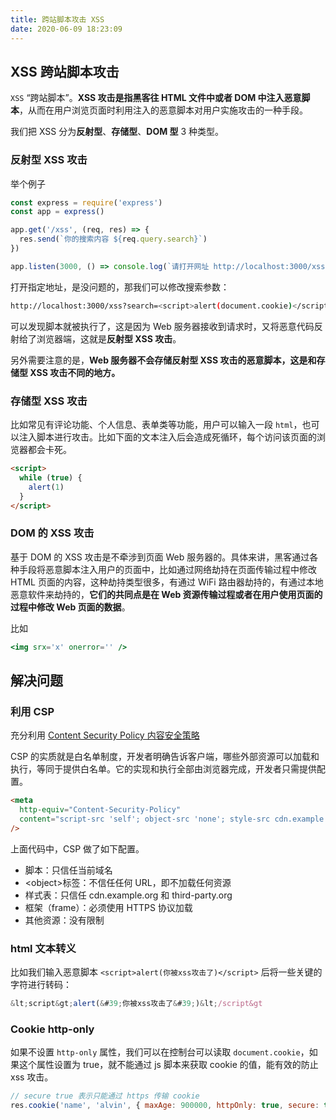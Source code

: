 ```yaml
---
title: 跨站脚本攻击 XSS
date: 2020-06-09 18:23:09
---
```


## XSS 跨站脚本攻击

`XSS` “跨站脚本”。**XSS 攻击是指黑客往 HTML 文件中或者 DOM 中注入恶意脚本**，从而在用户浏览页面时利用注入的恶意脚本对用户实施攻击的一种手段。

我们把 XSS 分为**反射型**、**存储型**、**DOM 型** 3 种类型。

### 反射型 XSS 攻击

举个例子

```js
const express = require('express')
const app = express()

app.get('/xss', (req, res) => {
  res.send(`你的搜索内容 ${req.query.search}`)
})

app.listen(3000, () => console.log(`请打开网址 http://localhost:3000/xss?search=Kobe`))
```

打开指定地址，是没问题的，那我们可以修改搜索参数：

```bash
http://localhost:3000/xss?search=<script>alert(document.cookie)</script>
```

可以发现脚本就被执行了，这是因为 Web 服务器接收到请求时，又将恶意代码反射给了浏览器端，这就是**反射型 XSS 攻击**。

另外需要注意的是，**Web 服务器不会存储反射型 XSS 攻击的恶意脚本，这是和存储型 XSS 攻击不同的地方。**

### 存储型 XSS 攻击

比如常见有评论功能、个人信息、表单类等功能，用户可以输入一段 `html`，也可以注入脚本进行攻击。比如下面的文本注入后会造成死循环，每个访问该页面的浏览器都会卡死。

```html
<script>
  while (true) {
    alert(1)
  }
</script>
```

### DOM 的 XSS 攻击

基于 DOM 的 XSS 攻击是不牵涉到页面 Web 服务器的。具体来讲，黑客通过各种手段将恶意脚本注入用户的页面中，比如通过网络劫持在页面传输过程中修改 HTML 页面的内容，这种劫持类型很多，有通过 WiFi 路由器劫持的，有通过本地恶意软件来劫持的，**它们的共同点是在 Web 资源传输过程或者在用户使用页面的过程中修改 Web 页面的数据**。

比如

```jsx
<img srx='x' onerror='' />
```

## 解决问题

### 利用 CSP

充分利用 [Content Security Policy 内容安全策略](http://www.ruanyifeng.com/blog/2016/09/csp.html)

CSP 的实质就是白名单制度，开发者明确告诉客户端，哪些外部资源可以加载和执行，等同于提供白名单。它的实现和执行全部由浏览器完成，开发者只需提供配置。

```html
<meta
  http-equiv="Content-Security-Policy"
  content="script-src 'self'; object-src 'none'; style-src cdn.example.org third-party.org; child-src https:"
/>
```

上面代码中，CSP 做了如下配置。

- 脚本：只信任当前域名
- \<object\>标签：不信任任何 URL，即不加载任何资源
- 样式表：只信任 cdn.example.org 和 third-party.org
- 框架（frame）：必须使用 HTTPS 协议加载
- 其他资源：没有限制

### html 文本转义

比如我们输入恶意脚本 `<script>alert(你被xss攻击了)</script>` 后将一些关键的字符进行转码：

```js
&lt;script&gt;alert(&#39;你被xss攻击了&#39;)&lt;/script&gt
```

### Cookie http-only

如果不设置 `http-only` 属性，我们可以在控制台可以读取 `document.cookie`，如果这个属性设置为 true，就不能通过 js 脚本来获取 cookie 的值，能有效的防止 xss 攻击。

```js
// secure true 表示只能通过 https 传输 cookie
res.cookie('name', 'alvin', { maxAge: 900000, httpOnly: true, secure: true })
```
